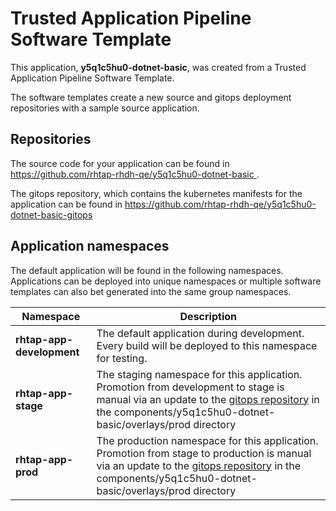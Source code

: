 # Trusted Application Pipeline Software Template

This application, **y5q1c5hu0-dotnet-basic**, was created from a Trusted Application Pipeline Software Template.

The software templates create a new source and gitops deployment repositories with a sample source application. 

## Repositories

The source code for your application can be found in [https://github.com/rhtap-rhdh-qe/y5q1c5hu0-dotnet-basic ](https://github.com/rhtap-rhdh-qe/y5q1c5hu0-dotnet-basic ).
 
The gitops repository, which contains the kubernetes manifests for the application can be found in 
[https://github.com/rhtap-rhdh-qe/y5q1c5hu0-dotnet-basic-gitops ](https://github.com/rhtap-rhdh-qe/y5q1c5hu0-dotnet-basic-gitops ) 

## Application namespaces 

The default application will be found in the following namespaces. Applications can be deployed into unique namespaces or multiple software templates can also bet generated into the same group namespaces.  

|  Namespace   |  Description   |  
| -------- | -------- |   
| **rhtap-app-development** | The default application during development. Every build will be deployed to this namespace for testing. | 
| **rhtap-app-stage** | The staging namespace for this application. Promotion from development to stage is manual via an update to the [gitops repository](https://github.com/rhtap-rhdh-qe/y5q1c5hu0-dotnet-basic-gitops ) in the components/y5q1c5hu0-dotnet-basic/overlays/prod directory |  
| **rhtap-app-prod** | The production namespace for this application. Promotion from stage to production is manual via an update to the [gitops repository](https://github.com/rhtap-rhdh-qe/y5q1c5hu0-dotnet-basic-gitops ) in the components/y5q1c5hu0-dotnet-basic/overlays/prod directory | 